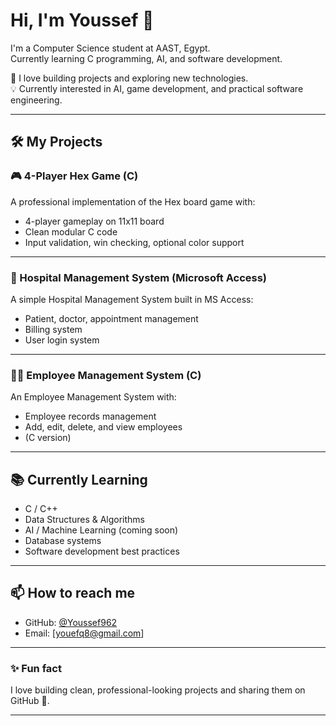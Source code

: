 # Hi, I'm Youssef 👋

I'm a Computer Science student at AAST, Egypt.  
Currently learning C programming, AI, and software development.

🚀 I love building projects and exploring new technologies.  
💡 Currently interested in AI, game development, and practical software engineering.

---

## 🛠️ My Projects

### 🎮 4-Player Hex Game (C)

A professional implementation of the Hex board game with:

- 4-player gameplay on 11x11 board
- Clean modular C code
- Input validation, win checking, optional color support


---

### 🏥 Hospital Management System (Microsoft Access)

A simple Hospital Management System built in MS Access:

- Patient, doctor, appointment management
- Billing system
- User login system

---

### 👨‍💼 Employee Management System (C)

An Employee Management System with:

- Employee records management
- Add, edit, delete, and view employees
- (C version)

---

## 📚 Currently Learning

- C / C++
- Data Structures & Algorithms
- AI / Machine Learning (coming soon)
- Database systems
- Software development best practices

---

## 📫 How to reach me

- GitHub: [@Youssef962](https://github.com/Youssef962)
- Email: [youefq8@gmail.com]

---

### ✨ Fun fact

I love building clean, professional-looking projects and sharing them on GitHub 🚀.

---
<!---
youssef962-2/youssef962-2 is a ✨ special ✨ repository because its `README.md` (this file) appears on your GitHub profile.
You can click the Preview link to take a look at your changes.
--->

